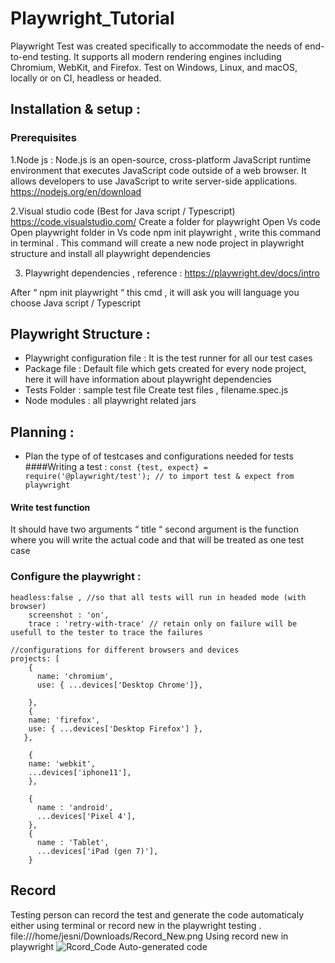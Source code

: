 # Playwright_Tutorial
Playwright Test was created specifically to accommodate the needs of end-to-end testing. It supports all modern rendering engines including Chromium, WebKit, and Firefox. Test on Windows, Linux, and macOS, locally or on CI, headless or headed.
## Installation & setup :
### Prerequisites
1.Node js : Node.js is an open-source, cross-platform JavaScript runtime environment that executes JavaScript code outside of a web browser. It allows developers to use JavaScript to write server-side applications.
https://nodejs.org/en/download

2.Visual studio code (Best for Java script / Typescript) https://code.visualstudio.com/
Create a folder for playwright
Open Vs code
Open playwright folder in Vs code
npm init playwright , write this command in terminal . This command will create a new node project    in playwright structure and install all playwright dependencies

3. Playwright dependencies , reference : https://playwright.dev/docs/intro

After “ npm init playwright “ this cmd , it will ask you will language you choose Java script / Typescript
## Playwright Structure :
- Playwright configuration file : It is the test runner for all our test cases
- Package file : Default file which gets created for every node project, here it will have information about playwright dependencies
- Tests Folder : sample test file
Create test files , filename.spec.js
- Node modules : all playwright related jars
## Planning :
- Plan the type of of testcases and configurations needed for tests
####Writing a test :
```const {test, expect} = require('@playwright/test'); // to import test & expect from playwright ```
#### Write test function

It should have two arguments “ title “  second argument is the function where you will write the actual code and that will be treated as one test case
### Configure the playwright : 
~~~
headless:false , //so that all tests will run in headed mode (with browser)
    screenshot : 'on',
    trace : 'retry-with-trace' // retain only on failure will be usefull to the tester to trace the failures

//configurations for different browsers and devices
projects: [
    {
      name: 'chromium',
      use: { ...devices['Desktop Chrome']},
      
    },
    {
    name: 'firefox',
    use: { ...devices['Desktop Firefox'] },
   },

    {
    name: 'webkit',
    ...devices['iphone11'],
    },
    
    {
      name : 'android',
      ...devices['Pixel 4'],
    },
    {
      name : 'Tablet',
      ...devices['iPad (gen 7)'],
    }

~~~
## Record

Testing person can record the test and generate the code automaticaly either using terminal or record new in the playwright testing .
file:///home/jesni/Downloads/Record_New.png
     Using record new in  playwright
 ![Rcord_Code](https://github.com/JesniJ/Playwright_Tutorial/assets/102143707/8e9948b3-2064-4ffa-853f-793f972c0204)
 Auto-generated code

